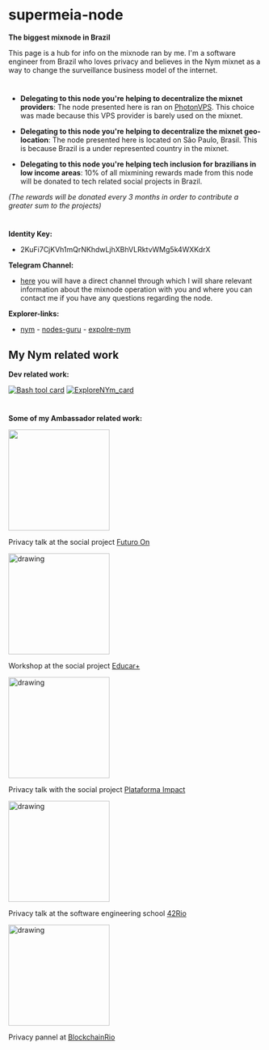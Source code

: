 # supermeia-node
**The biggest mixnode in Brazil**

This page is a hub for info on the mixnode ran by me. I'm a software engineer from Brazil who loves privacy and believes in the Nym mixnet as a way to change the surveillance business model of the internet.
#
* **Delegating to this node you're helping to decentralize the mixnet providers**: The node presented here is ran on [PhotonVPS](https://www.photonvps.com/). This choice was made because this VPS provider is barely used on the mixnet.

* **Delegating to this node you're helping to decentralize the mixnet geo-location**: The node presented here is located on São Paulo, Brasil. This is because Brazil is a under represented country in the mixnet.

* **Delegating to this node you're helping tech inclusion for brazilians in low income areas**: 10% of all mixmining rewards made from this node will be donated to tech related social projects in Brazil.

*(The rewards will be donated every 3 months in order to contribute a greater sum to the projects)*
#
**Identity Key:**
*  2KuFi7CjKVh1mQrNKhdwLjhXBhVLRktvWMg5k4WXKdrX

**Telegram Channel:**
* [here](https://t.me/+Mr2-01bJqJQ3Njkx) you will have a direct channel through which I will share relevant information about the mixnode operation with you and where you can contact me if you have any questions regarding the node.

**Explorer-links:**
* [nym](https://explorer.nymtech.net/network-components/mixnode/927) - [nodes-guru](https://mixnet.explorers.guru/mixnode/2KuFi7CjKVh1mQrNKhdwLjhXBhVLRktvWMg5k4WXKdrX) - [expolre-nym](https://explorenym.net/mixnode/2kufi7cjkvh1mqrnkhdwljhxbhvlrktvwmg5k4wxkdrx/)

## My Nym related work
**Dev related work:**

[![Bash tool card](https://github-readme-stats.vercel.app/api/pin/?username=P-R-I-S-M-Brasil&theme=dark&repo=mixFetchDemo)](https://github.com/P-R-I-S-M-Brasil/mixFetchDemo)
[![ExploreNYm_card](https://github-readme-stats.vercel.app/api/pin/?username=explorenym&theme=dark&repo=bash-tool)](https://github.com/ExploreNYM/bash-tool)
#
**Some of my Ambassador related work:**

<img src="https://github.com/gabrielclcardoso/supermeia-nodes/assets/69059969/095d8b7f-72d8-4f12-8b68-ab4a3f7e7b75" width="200"/>

Privacy talk at the social project [Futuro On](https://www.linkedin.com/company/futuroon-tecnologia)

<img src="https://github.com/gabrielclcardoso/supermeia-nodes/assets/69059969/986bd1ce-5cdc-4afa-9b25-0499653993bb" alt="drawing" width="200"/>

Workshop at the social project [Educar+](https://www.educarmais.net/)

<img src="https://github.com/gabrielclcardoso/supermeia-nodes/assets/69059969/bf8b57bb-e505-4bfb-b87a-ca942123154b" alt="drawing" width="200"/>

Privacy talk with the social project [Plataforma Impact](https://plataformaimpact.org/pt/plataforma-impact-pt/)

<img src="https://github.com/gabrielclcardoso/supermeia-nodes/assets/69059969/bedb8cab-413f-4230-924f-647ef7cba4de" alt="drawing" width="200"/>

Privacy talk at the software engineering school [42Rio](https://42.rio/)

<img src="https://github.com/gabrielclcardoso/supermeia-nodes/assets/69059969/79b90790-75b6-494b-8fd0-1bdda5998e0c" alt="drawing" width="200"/>

Privacy pannel at [BlockchainRio](https://blockchainfestival.io/)
